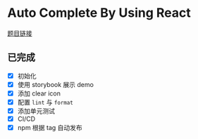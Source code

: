 # Auto Complete By Using React

[题目链接](https://github.com/LeetCode-OpenSource/hire/blob/master/engineering_zh.md)

## 已完成

- [x] 初始化
- [x] 使用 storybook 展示 demo
- [x] 添加 clear icon
- [X] 配置 `lint` 与 `format`
- [x] 添加单元测试
- [x] CI/CD
- [x] npm 根据 tag 自动发布
